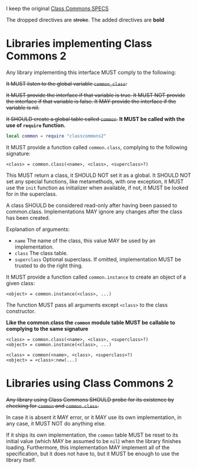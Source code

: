 I keep the original [Class Commons SPECS](https://github.com/bartbes/Class-Commons/blob/master/SPECS.md)

The dropped directives are <s>stroke</s>.
The added directives are <b>bold</b>

Libraries implementing Class Commons 2
======================================

Any library implementing this interface MUST comply to the following:

<s>It MUST listen to the global variable `common_class`:</s>

<s>It MUST provide the interface if that variable is true. It MUST NOT provide the
interface if that variable is false. It MAY provide the interface if the
variable is nil.</s>


<s>It SHOULD create a global table called `common`.</s>
<b>It MUST be called with the use of `require` function.</b>
```lua
local common = require "classcommons2"
```
It MUST provide a function
called `common.class`, complying to the following signature:

    <class> = common.class(<name>, <class>, <superclass>?)

This MUST return a class, it SHOULD NOT set it as a global. It SHOULD NOT set
any special functions, like metamethods, with one exception, it MUST use the
`init` function as initializer when available, if not, it MUST be looked for
in the superclass.

A class SHOULD be considered read-only after having been passed to common.class.
Implementations MAY ignore any changes after the class has been created.

Explanation of arguments:

 * `name` The name of the class, this value MAY be used by an implementation.
 * `class` The class table.
 * `superclass` Optional superclass. If omitted, implementation MUST be trusted to do the right thing.

It MUST provide a function called `common.instance` to create an object of a
given class:

    <object> = common.instance(<class>, ...)

The function MUST pass all arguments except `<class>` to the class constructor.

<b>Like the common.class the `common` module table MUST be callable to complying to the same signature</b>

    <class> = common.class(<name>, <class>, <superclass>?)
    <object> = common.instance(<class>, ...)
    
    <class> = common(<name>, <class>, <superclass>?)
    <object> = <class>:new(...)




Libraries using Class Commons 2
===============================

<s>Any library using Class Commons SHOULD probe for its existence by checking for
`common` and `common.class`.</s>

In case it is absent it MAY error, or it MAY use its own implementation, in any
case, it MUST NOT do anything else.

If it ships its own implementation, the `common` table MUST be reset to its
initial value (which MAY be assumed to be `nil`) when the library finishes
loading.
Furthermore, this implementation MAY implement all of the specification, but it
does not have to, but it MUST be enough to use the library itself.
